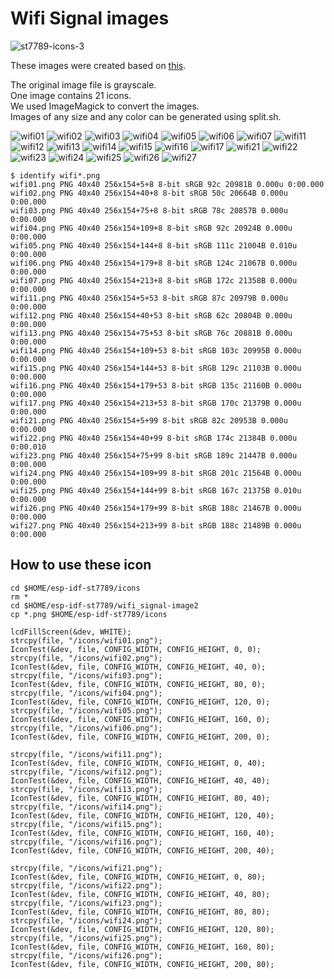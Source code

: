 # Wifi Signal images

![st7789-icons-3](https://github.com/user-attachments/assets/304eb3a4-5654-45c8-817e-817e651a6cab)

These images were created based on [this](https://www.vecteezy.com/vector-art/6306050-cellular-signal-icon-set-suitable-for-design-element-smartphone-signal-bar-and-cellular-signal-strength-indicator).   

The original image file is grayscale.   
One image contains 21 icons.   
We used ImageMagick to convert the images.   
Images of any size and any color can be generated using split.sh.   

![wifi01](https://github.com/user-attachments/assets/b9a5f754-a21e-410b-b4b5-15c3789f084c)
![wifi02](https://github.com/user-attachments/assets/1bf84a39-7cf6-4a84-84d9-9bafdf064bb6)
![wifi03](https://github.com/user-attachments/assets/6b2f2cce-4b4c-4366-a46e-bf182b078330)
![wifi04](https://github.com/user-attachments/assets/1f5970c2-85e8-4a41-bfc6-851589bb8d7f)
![wifi05](https://github.com/user-attachments/assets/b413a1cd-e8ca-45af-a3d1-36082ee64fce)
![wifi06](https://github.com/user-attachments/assets/5efde286-e60f-49af-a057-a80ea2ede59a)
![wifi07](https://github.com/user-attachments/assets/3fbc4fb3-c0d2-48ed-b178-706fa8975a06)
![wifi11](https://github.com/user-attachments/assets/8a3701e2-6cec-4d35-a95b-4dfaa9297390)
![wifi12](https://github.com/user-attachments/assets/3b8ad129-426f-4ce1-ade5-a7817a609bb0)
![wifi13](https://github.com/user-attachments/assets/a38b6ce1-7327-4833-8128-2d0378b67f6b)
![wifi14](https://github.com/user-attachments/assets/bcd13f22-0150-4b71-9d03-18aaca005d25)
![wifi15](https://github.com/user-attachments/assets/b3d272f0-5254-441f-ba3b-8f974dfa5c3e)
![wifi16](https://github.com/user-attachments/assets/dc4bb02a-5b39-4b9b-b049-966f9c886d5b)
![wifi17](https://github.com/user-attachments/assets/7f805f55-739c-45bb-b0df-7bf20fee1f9c)
![wifi21](https://github.com/user-attachments/assets/359ba273-6177-4121-88d1-a4f22bf47c7d)
![wifi22](https://github.com/user-attachments/assets/cb9ab8c5-c010-4327-bb53-ccf7eb1e6378)
![wifi23](https://github.com/user-attachments/assets/dd1f4880-922a-4509-ae03-f9d302395458)
![wifi24](https://github.com/user-attachments/assets/9ad9eab9-1349-4c79-aca1-9c744d1ecfd5)
![wifi25](https://github.com/user-attachments/assets/1a60d784-c26a-4880-9578-94f66a4a1e81)
![wifi26](https://github.com/user-attachments/assets/cae42ba8-d93a-4adb-a41a-b3454ec78a3e)
![wifi27](https://github.com/user-attachments/assets/863c2128-907f-4a13-b0ce-0122d93736fe)
```
$ identify wifi*.png
wifi01.png PNG 40x40 256x154+5+8 8-bit sRGB 92c 20981B 0.000u 0:00.000
wifi02.png PNG 40x40 256x154+40+8 8-bit sRGB 50c 20664B 0.000u 0:00.000
wifi03.png PNG 40x40 256x154+75+8 8-bit sRGB 78c 20857B 0.000u 0:00.000
wifi04.png PNG 40x40 256x154+109+8 8-bit sRGB 92c 20924B 0.000u 0:00.000
wifi05.png PNG 40x40 256x154+144+8 8-bit sRGB 111c 21004B 0.010u 0:00.000
wifi06.png PNG 40x40 256x154+179+8 8-bit sRGB 124c 21067B 0.000u 0:00.000
wifi07.png PNG 40x40 256x154+213+8 8-bit sRGB 172c 21358B 0.000u 0:00.000
wifi11.png PNG 40x40 256x154+5+53 8-bit sRGB 87c 20979B 0.000u 0:00.000
wifi12.png PNG 40x40 256x154+40+53 8-bit sRGB 62c 20804B 0.000u 0:00.000
wifi13.png PNG 40x40 256x154+75+53 8-bit sRGB 76c 20881B 0.000u 0:00.000
wifi14.png PNG 40x40 256x154+109+53 8-bit sRGB 103c 20995B 0.000u 0:00.000
wifi15.png PNG 40x40 256x154+144+53 8-bit sRGB 129c 21103B 0.000u 0:00.000
wifi16.png PNG 40x40 256x154+179+53 8-bit sRGB 135c 21160B 0.000u 0:00.000
wifi17.png PNG 40x40 256x154+213+53 8-bit sRGB 170c 21379B 0.000u 0:00.000
wifi21.png PNG 40x40 256x154+5+99 8-bit sRGB 82c 20953B 0.000u 0:00.000
wifi22.png PNG 40x40 256x154+40+99 8-bit sRGB 174c 21384B 0.000u 0:00.010
wifi23.png PNG 40x40 256x154+75+99 8-bit sRGB 189c 21447B 0.000u 0:00.000
wifi24.png PNG 40x40 256x154+109+99 8-bit sRGB 201c 21564B 0.000u 0:00.000
wifi25.png PNG 40x40 256x154+144+99 8-bit sRGB 167c 21375B 0.010u 0:00.000
wifi26.png PNG 40x40 256x154+179+99 8-bit sRGB 188c 21467B 0.000u 0:00.000
wifi27.png PNG 40x40 256x154+213+99 8-bit sRGB 188c 21489B 0.000u 0:00.000
```

## How to use these icon   
```
cd $HOME/esp-idf-st7789/icons
rm *
cd $HOME/esp-idf-st7789/wifi_signal-image2
cp *.png $HOME/esp-idf-st7789/icons
```


```
lcdFillScreen(&dev, WHITE);
strcpy(file, "/icons/wifi01.png");
IconTest(&dev, file, CONFIG_WIDTH, CONFIG_HEIGHT, 0, 0);
strcpy(file, "/icons/wifi02.png");
IconTest(&dev, file, CONFIG_WIDTH, CONFIG_HEIGHT, 40, 0);
strcpy(file, "/icons/wifi03.png");
IconTest(&dev, file, CONFIG_WIDTH, CONFIG_HEIGHT, 80, 0);
strcpy(file, "/icons/wifi04.png");
IconTest(&dev, file, CONFIG_WIDTH, CONFIG_HEIGHT, 120, 0);
strcpy(file, "/icons/wifi05.png");
IconTest(&dev, file, CONFIG_WIDTH, CONFIG_HEIGHT, 160, 0);
strcpy(file, "/icons/wifi06.png");
IconTest(&dev, file, CONFIG_WIDTH, CONFIG_HEIGHT, 200, 0);

strcpy(file, "/icons/wifi11.png");
IconTest(&dev, file, CONFIG_WIDTH, CONFIG_HEIGHT, 0, 40);
strcpy(file, "/icons/wifi12.png");
IconTest(&dev, file, CONFIG_WIDTH, CONFIG_HEIGHT, 40, 40);
strcpy(file, "/icons/wifi13.png");
IconTest(&dev, file, CONFIG_WIDTH, CONFIG_HEIGHT, 80, 40);
strcpy(file, "/icons/wifi14.png");
IconTest(&dev, file, CONFIG_WIDTH, CONFIG_HEIGHT, 120, 40);
strcpy(file, "/icons/wifi15.png");
IconTest(&dev, file, CONFIG_WIDTH, CONFIG_HEIGHT, 160, 40);
strcpy(file, "/icons/wifi16.png");
IconTest(&dev, file, CONFIG_WIDTH, CONFIG_HEIGHT, 200, 40);

strcpy(file, "/icons/wifi21.png");
IconTest(&dev, file, CONFIG_WIDTH, CONFIG_HEIGHT, 0, 80);
strcpy(file, "/icons/wifi22.png");
IconTest(&dev, file, CONFIG_WIDTH, CONFIG_HEIGHT, 40, 80);
strcpy(file, "/icons/wifi23.png");
IconTest(&dev, file, CONFIG_WIDTH, CONFIG_HEIGHT, 80, 80);
strcpy(file, "/icons/wifi24.png");
IconTest(&dev, file, CONFIG_WIDTH, CONFIG_HEIGHT, 120, 80);
strcpy(file, "/icons/wifi25.png");
IconTest(&dev, file, CONFIG_WIDTH, CONFIG_HEIGHT, 160, 80);
strcpy(file, "/icons/wifi26.png");
IconTest(&dev, file, CONFIG_WIDTH, CONFIG_HEIGHT, 200, 80);
```
